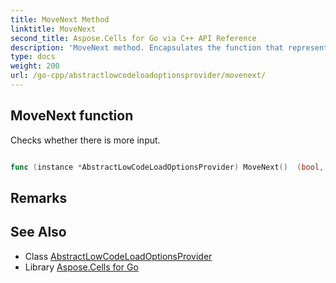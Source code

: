 ```yaml
---
title: MoveNext Method 
linktitle: MoveNext
second_title: Aspose.Cells for Go via C++ API Reference
description: 'MoveNext method. Encapsulates the function that represents movenext in Go.'
type: docs
weight: 200
url: /go-cpp/abstractlowcodeloadoptionsprovider/movenext/
---
```


## MoveNext function

Checks whether there is more input.

```go

func (instance *AbstractLowCodeLoadOptionsProvider) MoveNext()  (bool,  error) 

```

## Remarks


## See Also

* Class [AbstractLowCodeLoadOptionsProvider](../)
* Library [Aspose.Cells for Go](../../)
